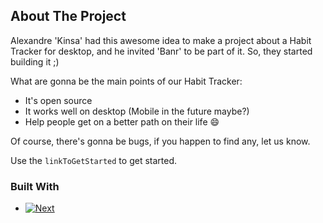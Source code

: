 ## About The Project

Alexandre 'Kinsa' had this awesome idea to make a project about a Habit Tracker for desktop, and he invited 'Banr' to be part of it. So, they started building it ;)

What are gonna be the main points of our Habit Tracker:
* It's open source
* It works well on desktop (Mobile in the future maybe?)
* Help people get on a better path on their life :smile:

Of course, there's gonna be bugs, if you happen to find any, let us know.

Use the `linkToGetStarted` to get started.

### Built With

* [![Next][winUI]][winUIURL]


[winUI]: https://learn.microsoft.com/en-us/windows/apps/images/logo-winui.png
[winUIURL]: https://learn.microsoft.com/en-us/windows/apps/winui/
